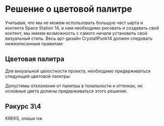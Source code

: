 
# Решение о цветовой палитре

Учитывая, что мы не можем использовать большую част ьарта и контента Space Station 14, и нам необходимо рисовать и создавать свой контент, мы имеем возможность с самого начала установить свой визуальный стиль. Весь арт-дизайн CrystallPunk14 должен следовать нижеописанным правилам:

## Цветовая палитра

Для визуальной целостности проекта, необходимо придерживаться следующей цветовой палитры:

Допустимы отклонения от палитры в тональности и оттенках, но основные цвета должны придерживаться этого решения.

## Ракурс 3\4

KREKS, опиши пж
